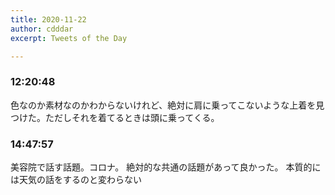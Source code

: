 ```yaml
---
title: 2020-11-22
author: cdddar
excerpt: Tweets of the Day

---
```


### 12:20:48

色なのか素材なのかわからないけれど、絶対に肩に乗ってこないような上着を見つけた。ただしそれを着てるときは頭に乗ってくる。

### 14:47:57

美容院で話す話題。コロナ。
絶対的な共通の話題があって良かった。
本質的には天気の話をするのと変わらない
